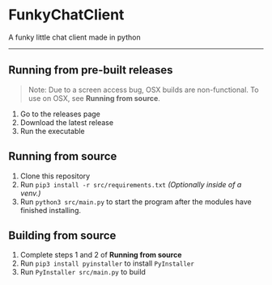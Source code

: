 # FunkyChatClient
A funky little chat client made in python

---

## Running from pre-built releases
> Note: Due to a screen access bug, OSX builds are non-functional. To use on OSX, see **Running from source**.
1. Go to the releases page
2. Download the latest release
3. Run the executable

## Running from source
1. Clone this repository
2. Run `pip3 install -r src/requirements.txt` *(Optionally inside of a venv.)*
3. Run `python3 src/main.py` to start the program after the modules have finished installing.

## Building from source
1. Complete steps 1 and 2 of **Running from source**
2. Run `pip3 install pyinstaller` to install `PyInstaller`
3. Run `PyInstaller src/main.py` to build
